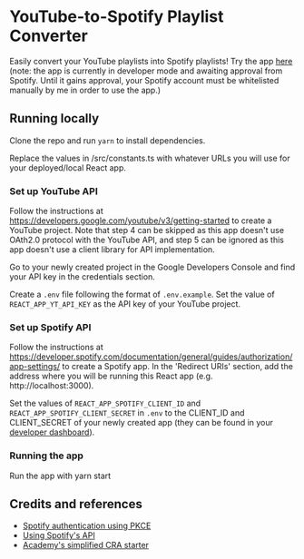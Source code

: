 # YouTube-to-Spotify Playlist Converter

Easily convert your YouTube playlists into Spotify playlists! Try the app <a href="https://rosemelissa-playlist-converter.netlify.app/">here</a> (note: the app is currently in developer mode and awaiting approval from Spotify. Until it gains approval, your Spotify account must be whitelisted manually by me in order to use the app.)

## Running locally

Clone the repo and run `yarn` to install dependencies.

Replace the values in /src/constants.ts with whatever URLs you will use for your deployed/local React app.

### Set up YouTube API

Follow the instructions at <a href="https://developers.google.com/youtube/v3/getting-started">https://developers.google.com/youtube/v3/getting-started</a> to create a YouTube project. Note that step 4 can be skipped as this app doesn't use OAth2.0 protocol with the YouTube API, and step 5 can be ignored as this app doesn't use a client library for API implementation.

Go to your newly created project in the Google Developers Console and find your API key in the credentials section.

Create a `.env` file following the format of `.env.example`. Set the value of `REACT_APP_YT_API_KEY` as the API key of your YouTube project.

### Set up Spotify API

Follow the instructions at <a href="https://developer.spotify.com/documentation/general/guides/authorization/app-settings/">https://developer.spotify.com/documentation/general/guides/authorization/app-settings/</a> to create a Spotify app. In the 'Redirect URIs' section, add the address where you will be running this React app (e.g. http://localhost:3000).

Set the values of `REACT_APP_SPOTIFY_CLIENT_ID` and `REACT_APP_SPOTIFY_CLIENT_SECRET` in `.env` to the CLIENT_ID and CLIENT_SECRET of your newly created app (they can be found in your <a href="https://developer.spotify.com/dashboard/applications">developer dashboard</a>).

### Running the app

Run the app with yarn start

## Credits and references

- <a href="https://github.com/tobika/spotify-auth-PKCE-example/blob/main/public/main.js">Spotify authentication using PKCE</a>
- <a href="https://youtu.be/1vR3m0HupGI">Using Spotify's API</a>
- <a href="https://github.com/WeAreAcademy/academy-react-starter">Academy's simplified CRA starter</a>